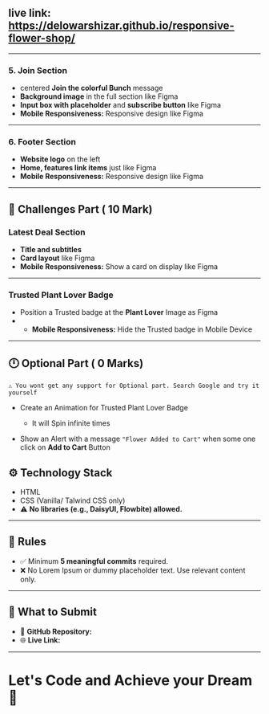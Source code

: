 

## live link: https://delowarshizar.github.io/responsive-flower-shop/
---

### 5. Join Section

- centered **Join the colorful Bunch** message
- **Background image** in the full section like Figma
- **Input box with placeholder** and **subscribe button** like Figma
- **Mobile Responsiveness:** Responsive design like Figma

---

### 6. Footer Section

- **Website logo** on the left
- **Home, features link items** just like Figma
- **Mobile Responsiveness:** Responsive design like Figma

---

## 🧪 Challenges Part ( 10 Mark)

### Latest Deal Section

- **Title and subtitles**
- **Card layout** like Figma
- **Mobile Responsiveness:** Show a card on display like Figma

---

### Trusted Plant Lover Badge

- Position a Trusted badge at the **Plant Lover** Image as Figma
- - **Mobile Responsiveness:** Hide the Trusted badge in Mobile Device

---

## 🕛 Optional Part ( 0 Marks)

`⚠️ You wont get any support for Optional part. Search Google and try it yourself`

- Create an Animation for Trusted Plant Lover Badge

  - It will Spin infinite times

- Show an Alert with a message `"Flower Added to Cart"` when some one click on **Add to Cart** Button

## ⚙️ Technology Stack

- HTML
- CSS (Vanilla/ Talwind CSS only)
- ⚠️ **No libraries (e.g., DaisyUI, Flowbite) allowed.**

---

## 📌 Rules

- ✅ Minimum **5 meaningful commits** required.
- ❌ No Lorem Ipsum or dummy placeholder text. Use relevant content only.

---

## 🔗 What to Submit

- 📂 **GitHub Repository:**
- 🌐 **Live Link:**

---

# Let's Code and Achieve your Dream 🎯
